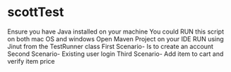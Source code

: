 # scottTest
Ensure you have Java installed on your machine
You could RUN this script on both mac OS and windows
Open Maven Project on your IDE
RUN using Jinut from the TestRunner class
First Scenario- Is to create an account
Second Scenario- Existing user login
Third Scenario- Add item to cart and verify item price
